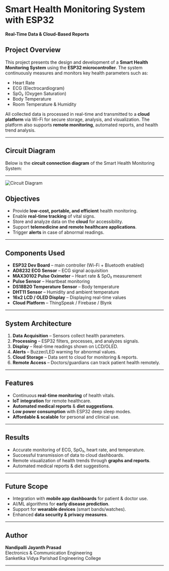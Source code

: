 # Smart Health Monitoring System with ESP32  
**Real-Time Data & Cloud-Based Reports**

##  Project Overview
This project presents the design and development of a **Smart Health Monitoring System** using the **ESP32 microcontroller**. The system continuously measures and monitors key health parameters such as:

-  Heart Rate  
-  ECG (Electrocardiogram)  
-  SpO₂ (Oxygen Saturation)  
-  Body Temperature  
-  Room Temperature & Humidity  

All collected data is processed in real-time and transmitted to a **cloud platform** via Wi-Fi for secure storage, analysis, and visualization. The platform also supports **remote monitoring**, automated reports, and health trend analysis.

---
##  Circuit Diagram
Below is the **circuit connection diagram** of the Smart Health Monitoring System:  

---

![Circuit Diagram](circuit(2).png)

##  Objectives
- Provide **low-cost, portable, and efficient** health monitoring.  
- Enable **real-time tracking** of vital signs.  
- Store and analyze data on the **cloud** for accessibility.  
- Support **telemedicine and remote healthcare applications**.  
- Trigger **alerts** in case of abnormal readings.  

---

##  Components Used
- **ESP32 Dev Board** – main controller (Wi-Fi + Bluetooth enabled)  
- **AD8232 ECG Sensor** – ECG signal acquisition  
- **MAX30102 Pulse Oximeter** – Heart rate & SpO₂ measurement  
- **Pulse Sensor** – Heartbeat monitoring  
- **DS18B20 Temperature Sensor** – Body temperature  
- **DHT11 Sensor** – Humidity and ambient temperature  
- **16x2 LCD / OLED Display** – Displaying real-time values  
- **Cloud Platform** – ThingSpeak / Firebase / Blynk  

---

##  System Architecture
1. **Data Acquisition** – Sensors collect health parameters.  
2. **Processing** – ESP32 filters, processes, and analyzes signals.  
3. **Display** – Real-time readings shown on LCD/OLED.  
4. **Alerts** – Buzzer/LED warning for abnormal values.  
5. **Cloud Storage** – Data sent to cloud for monitoring & reports.  
6. **Remote Access** – Doctors/guardians can track patient health remotely.  

---

##  Features
- Continuous **real-time monitoring** of health vitals.  
- **IoT integration** for remote healthcare.  
- **Automated medical reports** & **diet suggestions**.  
- **Low power consumption** with ESP32 deep sleep modes.  
- **Affordable & scalable** for personal and clinical use.  

---

##  Results
- Accurate monitoring of ECG, SpO₂, heart rate, and temperature.  
- Successful transmission of data to cloud dashboards.  
- Remote visualization of health trends through **graphs and reports**.  
- Automated medical reports & diet suggestions.
---

##  Future Scope
- Integration with **mobile app dashboards** for patient & doctor use.  
- AI/ML algorithms for **early disease prediction**.  
- Support for **wearable devices** (smart bands/watches).  
- Enhanced **data security & privacy measures**.  

---

##  Author
**Nandipalli Jayanth Prasad**  
Electronics & Communication Engineering  
Sanketika Vidya Parishad Engineering College  

---

